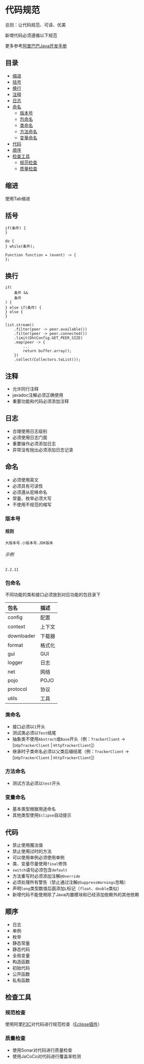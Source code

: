 # 代码规范

总则：让代码规范、可读、优美

新增代码必须遵循以下规范

更多参考[阿里巴巴Java开发手册](https://github.com/alibaba/p3c)

## 目录

* [缩进](#缩进)
* [括号](#括号)
* [换行](#换行)
* [注释](#注释)
* [日志](#日志)
* [命名](#命名)
	* [版本号](#版本号)
	* [包命名](#包命名)
	* [类命名](#类命名)
	* [方法命名](#方法命名)
	* [变量命名](#变量命名)
* [代码](#代码)
* [顺序](#顺序)
* [检查工具](#检查工具)
	* [规范检查](#规范检查)
	* [质量检查](#质量检查)

## 缩进

使用Tab缩进

## 括号

```
if(条件) {
}

do {
} while(条件);

Function function = (event) -> {
};
```

## 换行

```
if(
	条件 &&
	条件
) {
} else if(条件) {
} else {
}

list.stream()
	.filter(peer -> peer.available())
	.filter(peer -> peer.connected())
	.limit(DhtConfig.GET_PEER_SIZE)
	.map(peer -> {
		...
		return buffer.array();
	})
	.collect(Collectors.toList());
```

## 注释

* 允许同行注释
* javadoc注解必须正确使用
* 重要功能和代码必须添加注释

## 日志

* 合理使用日志级别
* 必须使用日志门面
* 重要操作必须添加日志
* 异常没有抛出必须添加日志记录

## 命名

* 必须使用英文
* 必须具有可读性
* 必须遵从驼峰命名
* 常量、枚举必须大写
* 不使用不规范的缩写

### 版本号

#### 规则

`大版本号.小版本号.JDK版本`

###### 示例

`2.2.11`

### 包命名

不同功能的类和接口必须放到对应功能的包目录下

|包名|描述|
|:--|:--|
|config|配置|
|context|上下文|
|downloader|下载器|
|format|格式化|
|gui|GUI|
|logger|日志|
|net|网络|
|pojo|POJO|
|protocol|协议|
|utils|工具|

### 类命名

* 接口必须以`I`开头
* 测试类必须以`Test`结尾
* 抽象类不使用`Abstract`或`Base`开头（例：`TrackerClient` -> [`UdpTrackerClient` | `HttpTrackerClient`]）
* 继承时子类命名必须以父类后缀结尾（例：`TrackerClient` -> [`UdpTrackerClient` | `HttpTrackerClient`]）

### 方法命名

* 测试方法必须以`test`开头

### 变量命名

* 基本类型根据用途命名
* 其他类型使用`Eclipse`自动提示

## 代码

* 禁止使用魔法值
* 禁止使用过时的方法
* 可以使用单例必须使用单例
* 类、变量尽量使用`final`修饰
* `switch`语句必须包含`default`
* 方法重写时必须添加注解`@Override`
* 必须处理所有警告（禁止通过注解`@SuppressWarnings`忽略）
* 声明`long`类型数值后面添加`L`标记（`float`、`double`类似）
* 新增代码不能使用除了Java内置模块和已经添加依赖外的其他依赖

## 顺序

* 日志
* 单例
* 枚举
* 静态常量
* 静态代码
* 全局变量
* 构造函数
* 初始代码
* 公开函数
* 私有函数

## 检查工具

### 规范检查

使用阿里[P3C](https://github.com/alibaba/p3c)对代码进行规范检查（[Eclipse插件](https://p3c.alibaba.com/plugin/eclipse/update)）

### 质量检查

* 使用Sonar对代码进行质量检查
* 使用JaCoCo对代码进行覆盖率检测
